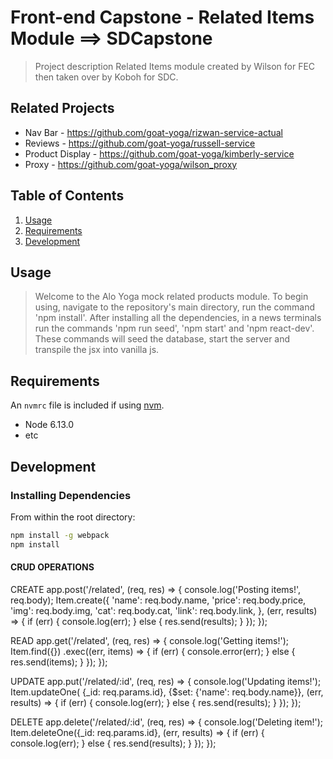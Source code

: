 # Front-end Capstone - Related Items Module ==> SDCapstone

> Project description
Related Items module created by Wilson for FEC then taken over by Koboh for SDC.

## Related Projects

  - Nav Bar - https://github.com/goat-yoga/rizwan-service-actual
  - Reviews - https://github.com/goat-yoga/russell-service
  - Product Display - https://github.com/goat-yoga/kimberly-service
  - Proxy - https://github.com/goat-yoga/wilson_proxy

## Table of Contents

1. [Usage](#Usage)
1. [Requirements](#requirements)
1. [Development](#development)

## Usage

> Welcome to the Alo Yoga mock related products module. To begin using, navigate to the repository's main directory, run the command 'npm install'. After installing all the dependencies, in a news terminals run the commands 'npm run seed', 'npm start' and 'npm react-dev'. These commands will seed the database, start the server and transpile the jsx into vanilla js.

## Requirements

An `nvmrc` file is included if using [nvm](https://github.com/creationix/nvm).

- Node 6.13.0
- etc

## Development

### Installing Dependencies

From within the root directory:

```sh
npm install -g webpack
npm install
```

#### CRUD OPERATIONS
CREATE
app.post('/related', (req, res) => {
  console.log('Posting items!', req.body);
  Item.create({
    'name': req.body.name,
    'price': req.body.price,
    'img': req.body.img,
    'cat': req.body.cat,
    'link': req.body.link,
  }, (err, results) => {
    if (err) {
      console.log(err);
    } else {
      res.send(results);
    }
  });
});

READ
app.get('/related', (req, res) => {
  console.log('Getting items!');
  Item.find({})
    .exec((err, items) => {
      if (err) {
        console.error(err);
      } else {
        res.send(items);
      }
    });
});

UPDATE
app.put('/related/:id', (req, res) => {
  console.log('Updating items!');
  Item.updateOne(
    {_id: req.params.id},
    {$set: {'name': req.body.name}},
    (err, results) => {
      if (err) {
        console.log(err);
      } else {
        res.send(results);
      }
    });
});

DELETE
app.delete('/related/:id', (req, res) => {
  console.log('Deleting item!');
  Item.deleteOne({_id: req.params.id},
    (err, results) => {
      if (err) {
        console.log(err);
      } else {
        res.send(results);
      }
    });
});